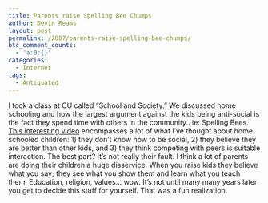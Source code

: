 ```yaml
---
title: Parents raise Spelling Bee Chumps
author: Devin Reams
layout: post
permalink: /2007/parents-raise-spelling-bee-chumps/
btc_comment_counts:
  - 'a:0:{}'
categories:
  - Internet
tags:
  - Antiquated
---
```

I took a class at CU called &#8220;School and Society.&#8221; We discussed home schooling and how the largest argument against the kids being anti-social is the fact they spend time with others in the community.. ie: Spelling Bees. [This interesting video][1] encompasses a lot of what I&#8217;ve thought about home schooled children: 1) they don&#8217;t know how to be social, 2) they believe they are better than other kids, and 3) they think competing with peers is suitable interaction. The best part? It&#8217;s not really their fault. I think a lot of parents are doing their children a huge disservice. When you raise kids they believe what you say; they see what you show them and learn what you teach them. Education, religion, values&#8230; wow. It&#8217;s not until many many years later you get to decide this stuff for yourself. That was a fun realization.

 [1]: http://www.ifilm.com/video/2862093